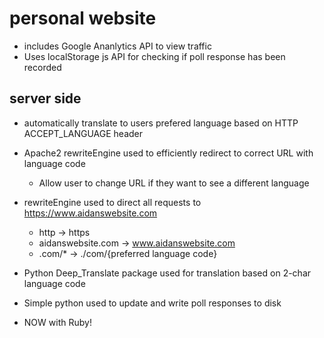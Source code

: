 # personal website


 - includes Google Ananlytics API to view traffic
 - Uses localStorage js API for checking if poll response has been recorded

## server side
 - automatically translate to users prefered language based on HTTP ACCEPT_LANGUAGE header
 - Apache2 rewriteEngine used to efficiently redirect to correct URL with language code
     - Allow user to change URL if they want to see a different language
 - rewriteEngine used to direct all requests to https://www.aidanswebsite.com
     - http -> https
     - aidanswebsite.com -> www.aidanswebsite.com
     - .com/\* -> ./com/{preferred language code}
      
 - Python Deep_Translate package used for translation based on 2-char language code
 - Simple python used to update and write poll responses to disk

 - NOW with Ruby!
